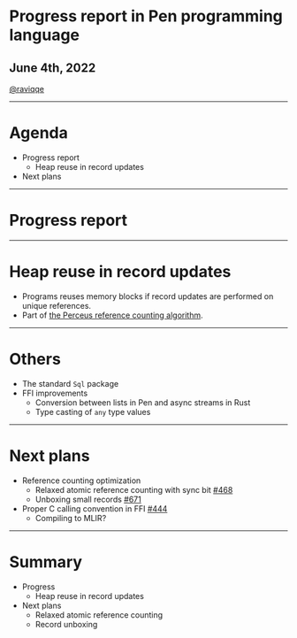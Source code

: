# Progress report in Pen programming language

## June 4th, 2022

[@raviqqe](https://github.com/raviqqe)

---

# Agenda

- Progress report
  - Heap reuse in record updates
- Next plans

---

# Progress report

---

# Heap reuse in record updates

- Programs reuses memory blocks if record updates are performed on unique references.
- Part of [the Perceus reference counting algorithm](https://www.microsoft.com/en-us/research/publication/perceus-garbage-free-reference-counting-with-reuse/).

---

# Others

- The standard `Sql` package
- FFI improvements
  - Conversion between lists in Pen and async streams in Rust
  - Type casting of `any` type values

---

# Next plans

- Reference counting optimization
  - Relaxed atomic reference counting with sync bit [#468](https://github.com/pen-lang/pen/issues/468)
  - Unboxing small records [#671](https://github.com/pen-lang/pen/issues/671)
- Proper C calling convention in FFI [#444](https://github.com/pen-lang/pen/issues/444)
  - Compiling to MLIR?

---

# Summary

- Progress
  - Heap reuse in record updates
- Next plans
  - Relaxed atomic reference counting
  - Record unboxing

